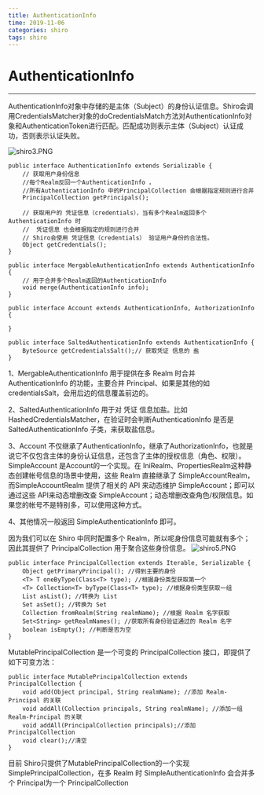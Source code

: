 ```yaml
---
title: AuthenticationInfo
time: 2019-11-06
categories: shiro
tags: shiro
---
```


# AuthenticationInfo
---
AuthenticationInfo对象中存储的是主体（Subject）的身份认证信息。Shiro会调用CredentialsMatcher对象的doCredentialsMatch方法对AuthenticationInfo对象和AuthenticationToken进行匹配。匹配成功则表示主体（Subject）认证成功，否则表示认证失败。

![shiro3.PNG](https://i.loli.net/2019/11/06/ECzpZuIYTc3iBwv.png)

```
public interface AuthenticationInfo extends Serializable {
    // 获取用户身份信息
    //每个Realm反回一个AuthenticationInfo ，
    //所有AuthenticationInfo 中的PrincipalCollection 会根据指定规则进行合并
    PrincipalCollection getPrincipals();

    // 获取用户的 凭证信息（credentials），当有多个Realm返回多个AuthenticationInfo 时
    //  凭证信息 也会根据指定的规则进行合并
    // Shiro会使用 凭证信息（credentials） 验证用户身份的合法性。
    Object getCredentials();
}

public interface MergableAuthenticationInfo extends AuthenticationInfo {
    // 用于合并多个Realm返回的AuthenticationInfo 
    void merge(AuthenticationInfo info);
}

public interface Account extends AuthenticationInfo, AuthorizationInfo {

}

public interface SaltedAuthenticationInfo extends AuthenticationInfo {
    ByteSource getCredentialsSalt();// 获取凭证 信息的 盐
}
```

1、MergableAuthenticationInfo 用于提供在多 Realm 时合并 AuthenticationInfo 的功能，主要合并 Principal、如果是其他的如 credentialsSalt，会用后边的信息覆盖前边的。

2、SaltedAuthenticationInfo 用于对 凭证 信息加盐。比如 HashedCredentialsMatcher，在验证时会判断AuthenticationInfo 是否是SaltedAuthenticationInfo 子类，来获取盐信息。

3、Account 不仅继承了AuthenticationInfo，继承了AuthorizationInfo，也就是说它不仅包含主体的身份认证信息，还包含了主体的授权信息（角色、权限）。SimpleAccount 是Account的一个实现。在 IniRealm、PropertiesRealm这种静态创建帐号信息的场景中使用，这些 Realm 直接继承了 SimpleAccountRealm，而SimpleAccountRealm 提供了相关的 API 来动态维护 SimpleAccount；即可以通过这些 API来动态增删改查 SimpleAccount；动态增删改查角色/权限信息。如果您的帐号不是特别多，可以使用这种方式。

4、其他情况一般返回 SimpleAuthenticationInfo 即可。

因为我们可以在 Shiro 中同时配置多个 Realm，所以呢身份信息可能就有多个；因此其提供了 PrincipalCollection 用于聚合这些身份信息。
![shiro5.PNG](https://i.loli.net/2019/11/06/zwbWCY4a7kUyHjP.png)

```
public interface PrincipalCollection extends Iterable, Serializable {
    Object getPrimaryPrincipal(); //得到主要的身份
    <T> T oneByType(Class<T> type); //根据身份类型获取第一个
    <T> Collection<T> byType(Class<T> type); //根据身份类型获取一组
    List asList(); //转换为 List
    Set asSet(); //转换为 Set
    Collection fromRealm(String realmName); //根据 Realm 名字获取
    Set<String> getRealmNames(); //获取所有身份验证通过的 Realm 名字
    boolean isEmpty(); //判断是否为空
}
```

MutablePrincipalCollection 是一个可变的 PrincipalCollection 接口，即提供了如下可变方法：
```
public interface MutablePrincipalCollection extends PrincipalCollection {
    void add(Object principal, String realmName); //添加 Realm-Principal 的关联
    void addAll(Collection principals, String realmName); //添加一组 Realm-Principal 的关联
    void addAll(PrincipalCollection principals);//添加 PrincipalCollection
    void clear();//清空
}
```

目前 Shiro只提供了MutablePrincipalCollection的一个实现 SimplePrincipalCollection，在多 Realm 时 SimpleAuthenticationInfo 会合并多个 Principal为一个 PrincipalCollection